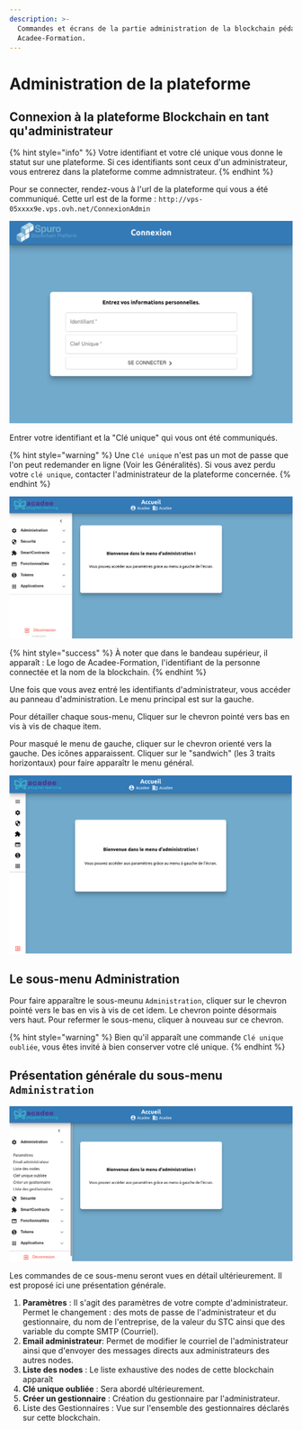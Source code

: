 ```yaml
---
description: >-
  Commandes et écrans de la partie administration de la blockchain pédagogique
  Acadee-Formation.
---
```


# Administration de la plateforme

## Connexion à la plateforme Blockchain en tant qu'administrateur

{% hint style="info" %}
Votre identifiant et votre clé unique vous donne le statut sur une plateforme. Si ces identifiants sont ceux d'un administrateur, vous entrerez dans la plateforme comme admnistrateur. 
{% endhint %}

Pour se connecter, rendez-vous à l'url de la plateforme qui vous a été communiqué. Cette url est de la forme : `http://vps-05xxxx9e.vps.ovh.net/ConnexionAdmin`

![&#xC9;cran d&apos;accueil de connexion. L&apos;identifiant entr&#xE9; donnera le r&#xF4;le \(administrateur, utilisateur, autres\)](.gitbook/assets/v19-login-spuro.png)

Entrer votre identifiant et la "Clé unique" qui vous ont été communiqués.

{% hint style="warning" %}
Une `Clé unique` n'est pas un mot de passe que l'on peut redemander en ligne \(Voir les Généralités\). Si vous avez perdu votre `clé unique`, contacter l'administrateur de la plateforme concernée.
{% endhint %}

![Page d&apos;accueil de l&apos;administrateur. Acc&#xE8;s au sous-medu d&apos;administration par le menu de gauche](.gitbook/assets/v19-accueil-admin%20%281%29.png)

{% hint style="success" %}
À noter que dans le bandeau supérieur, il apparaît : Le logo de Acadee-Formation, l'identifiant de la personne connectée et la nom de la blockchain.
{% endhint %}

Une fois que vous avez entré les identifiants d'administrateur, vous accéder au panneau d'administration. Le menu principal est sur la gauche.

Pour détailler chaque sous-menu, Cliquer sur le chevron pointé vers bas en vis à vis de chaque item. 

Pour masqué le menu de gauche, cliquer sur le chevron orienté vers la gauche. Des icônes apparaissent. Cliquer sur le "sandwich" \(les 3 traits horizontaux\) pour faire apparaîtr le menu général.

![](.gitbook/assets/v19-menu-replie.png)

## Le sous-menu Administration

Pour faire apparaître le sous-meunu `Administration`, cliquer sur le chevron pointé vers le bas en vis à vis de cet idem. Le chevron pointe désormais vers haut. Pour refermer le sous-menu, cliquer à nouveau sur ce chevron.

{% hint style="warning" %}
Bien qu'il apparaît une commande `Clé unique oubliée`, vous êtes invité à bien conserver votre clé unique.
{% endhint %}

## Présentation générale du sous-menu `Administration`

![D&#xE9;tails du sous-menu Administration](.gitbook/assets/v19-sous-menu-admin.png)

Les commandes de ce sous-menu seront vues en détail ultérieurement. Il est proposé ici une présentation générale.

1. **Paramètres** : Il s'agit des paramètres de votre compte d'administrateur. Permet le changement : des mots de passe de l'administrateur et du gestionnaire, du nom de l'entreprise, de la valeur du STC ainsi que des variable du compte SMTP \(Courriel\).
2. **Email administrateur**: Permet de modifier le courriel de l'administrateur ainsi que d'envoyer des messages directs aux administrateurs des autres nodes.
3. **Liste des nodes** : Le liste exhaustive des nodes de cette blockchain apparaît
4. **Clé unique oubliée** : Sera abordé ultérieurement.
5. **Créer un gestionnaire** : Création du gestionnaire par l'administrateur.
6. Liste des Gestionnaires : Vue sur l'ensemble des gestionnaires déclarés sur cette blockchain.

